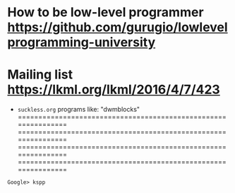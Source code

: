 
How to be low-level programmer
	https://github.com/gurugio/lowlevelprogramming-university
===============================================================
Mailing list
	https://lkml.org/lkml/2016/4/7/423
===============================================================
- `suckless.org` programs like: "dwmblocks"
===============================================================
===============================================================
===============================================================
===============================================================

~~~
Google> kspp
~~~

